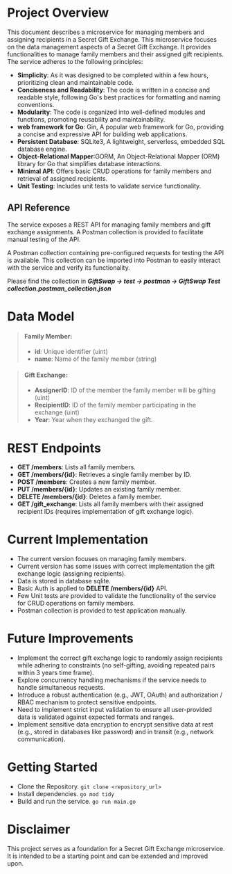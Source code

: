 

# Project Overview
This document describes a microservice for managing members and assigning recipients in a Secret Gift Exchange. 
This microservice focuses on the data management aspects of a Secret Gift Exchange. It provides functionalities to manage family members and their assigned gift recipients. The service adheres to the following principles:

- **Simplicity**: As it was designed to be completed within a few hours, prioritizing clean and maintainable code.
- **Conciseness and Readability**: The code is written in a concise and readable style, following Go's best practices for formatting and naming conventions.
- **Modularity**: The code is organized into well-defined modules and functions, promoting reusability and maintainability.
- **web framework for Go**: Gin, A popular web framework for Go, providing a concise and expressive API for building web applications.
- **Persistent Database**: SQLite3, A lightweight, serverless, embedded SQL database engine.
- **Object-Relational Mapper**:GORM, An Object-Relational Mapper (ORM) library for Go that simplifies database interactions.
- **Minimal API**: Offers basic CRUD operations for family members and retrieval of assigned recipients. 
- **Unit Testing**: Includes unit tests to validate service functionality.

## API Reference
<p>The service exposes a REST API for managing family members and gift exchange assignments. A Postman collection is provided to facilitate manual testing of the API.</p>

<p>A Postman collection containing pre-configured requests for testing the API is available. This collection can be imported into Postman to easily interact with the service and verify its functionality.</p>

<p>Please find the collection in <em><strong> GiftSwap -> test -> postman -> GiftSwap Test collection.postman_collection.json</strong></em> </p>



# Data Model

> #### Family Member:
>
> - **id**: Unique identifier (uint)
> - **name**: Name of the family member (string)

> #### Gift Exchange:
> 
> - **AssignerID**:  ID of the member the family member will be gifting (uint)
> - **RecipientID**:  ID of the family member participating in the exchange (uint)
> - **Year**: Year when they exchanged the gift.


# REST Endpoints
- **GET /members**: Lists all family members.
- **GET /members/{id}**: Retrieves a single family member by ID.
- **POST /members**: Creates a new family member.
- **PUT /members/{id}**: Updates an existing family member.
- **DELETE /members/{id}**: Deletes a family member.
- **GET /gift_exchange**: Lists all family members with their assigned recipient IDs (requires implementation of gift exchange logic).

# Current Implementation
- The current version focuses on managing family members.
- Current version has some issues with correct implementation the gift exchange logic (assigning recipients).
- Data is stored in database sqlite.
- Basic Auth is applied to **DELETE /members/{id}** API.
- Few Unit tests are provided to validate the functionality of the service for CRUD operations on family members.
- Postman collection is provided to test application manually.


# Future Improvements
- Implement the correct gift exchange logic to randomly assign recipients while adhering to constraints (no self-gifting, avoiding repeated pairs within 3 years time frame).
- Explore concurrency handling mechanisms if the service needs to handle simultaneous requests.
- Introduce a robust authentication (e.g., JWT, OAuth) and authorization / RBAC mechanism to protect sensitive endpoints.
- Need to implement strict input validation to ensure all user-provided data is validated against expected formats and ranges.
- Implement sensitive data encryption to encrypt sensitive data at rest (e.g., stored in databases like password) and in transit (e.g., network communication).

# Getting Started
- Clone the Repository.
  ``git clone <repository_url>``
- Install dependencies.
  ``go mod tidy``
- Build and run the service.
  ``go run main.go``

# Disclaimer
This project serves as a foundation for a Secret Gift Exchange microservice. It is intended to be a starting point and can be extended and improved upon.